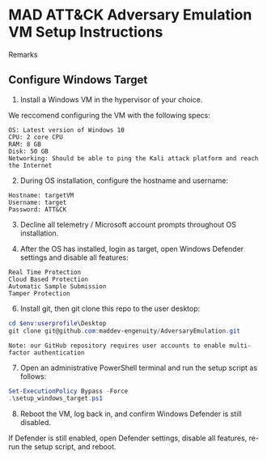 # MAD ATT&CK Adversary Emulation VM Setup Instructions

Remarks

## Configure Windows Target

1. Install a Windows VM in the hypervisor of your choice.
 
We reccomend configuring the VM with the following specs:

```
OS: Latest version of Windows 10
CPU: 2 core CPU
RAM: 8 GB
Disk: 50 GB
Networking: Should be able to ping the Kali attack platform and reach the Internet
```

2. During OS installation, configure the hostname and username:

```
Hostname: targetVM
Username: target
Password: ATT&CK
```

3. Decline all telemetry / Microsoft account prompts throughout OS installation.

4. After the OS has installed, login as target, open Windows Defender settings and disable all features:

```
Real Time Protection
Cloud Based Protection
Automatic Sample Submission
Tamper Protection
```

6. Install git, then git clone this repo to the user desktop:

```powershell
cd $env:userprofile\Desktop
git clone git@github.com:maddev-engenuity/AdversaryEmulation.git
```

`Note: our GitHub repository requires user accounts to enable multi-factor authentication`

7. Open an administrative PowerShell terminal and run the setup script as follows:

```powershell
Set-ExecutionPolicy Bypass -Force
.\setup_windows_target.ps1
```

8. Reboot the VM, log back in, and confirm Windows Defender is still disabled.

If Defender is still enabled, open Defender settings, disable all features, re-run the setup script, and reboot.
